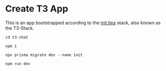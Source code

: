 # Create T3 App

This is an app bootstrapped according to the [init.tips](https://init.tips) stack, also known as the T3-Stack.

`cd t3-chat`

`npm i`

`npx prisma migrate dev --name init`

`npm run dev`